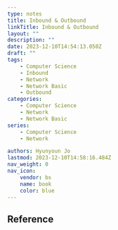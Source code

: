 ```yaml
---
type: notes
title: Inbound & Outbound
linkTitle: Inbound & Outbound
layout: ""
description: ""
date: 2023-12-10T14:54:13.050Z
draft: ""
tags:
    - Computer Science
    - Inbound
    - Network
    - Network Basic
    - Outbound
categories:
    - Computer Science
    - Network
    - Network Basic
series:
    - Computer Science
    - Network

authors: Hyunyoun Jo
lastmod: 2023-12-10T14:58:16.484Z
nav_weight: 0
nav_icon:
    vendor: bs
    name: book
    color: blue
---
```


## Reference
